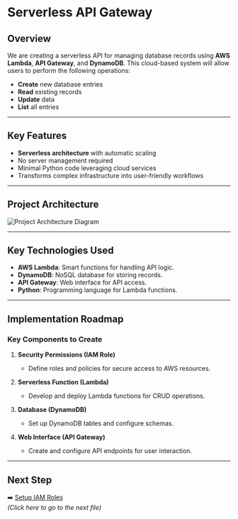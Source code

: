 # Serverless API Gateway

## Overview

We are creating a serverless API for managing database records using **AWS Lambda**, **API Gateway**, and **DynamoDB**. This cloud-based system will allow users to perform the following operations:

- **Create** new database entries  
- **Read** existing records  
- **Update** data  
- **List** all entries  

---

## Key Features

- **Serverless architecture** with automatic scaling  
- No server management required  
- Minimal Python code leveraging cloud services  
- Transforms complex infrastructure into user-friendly workflows  

---

## Project Architecture

![Project Architecture Diagram](https://github.com/user-attachments/assets/fea17bdb-98b1-4bd5-9358-336231e158a0)

---

## Key Technologies Used

- **AWS Lambda**: Smart functions for handling API logic.  
- **DynamoDB**: NoSQL database for storing records.  
- **API Gateway**: Web interface for API access.  
- **Python**: Programming language for Lambda functions.  

---

## Implementation Roadmap

### Key Components to Create

1. **Security Permissions (IAM Role)**  
   - Define roles and policies for secure access to AWS resources.  

2. **Serverless Function (Lambda)**  
   - Develop and deploy Lambda functions for CRUD operations.  

3. **Database (DynamoDB)**  
   - Set up DynamoDB tables and configure schemas.  

4. **Web Interface (API Gateway)**  
   - Create and configure API endpoints for user interaction.  

---

## Next Step  
➡️ [Setup IAM Roles](architecture.md)  
*(Click here to go to the next file)*
 
